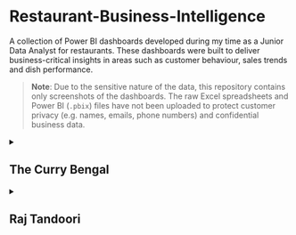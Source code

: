 # Restaurant-Business-Intelligence

A collection of Power BI dashboards developed during my time as a Junior Data Analyst for restaurants. These dashboards were built to deliver business-critical insights in areas such as customer behaviour, sales trends and dish performance.

> **Note**: Due to the sensitive nature of the data, this repository contains only screenshots of the dashboards. The raw Excel spreadsheets and Power BI (`.pbix`) files have not been uploaded to protect customer privacy (e.g. names, emails, phone numbers) and confidential business data.

<details>
  <summary><h2>The Curry Bengal</h2></summary>
  
  ## Customer Insights

  This dashboard provides an end-to-end analysis of customer engagement at The Curry Bengal, based on data from 16/06/2023 to 14/09/2024. It explores trends in customer acquisition, segmentation, consent types, order behaviour, and total spending.

  ### Visuals and Metrics

  - **New vs Returning Customers (Donut Chart)**: Highlights retention performance; a larger returning customer base suggests effective loyalty or satisfaction.
  - **Consent Type Breakdown (Bar Chart)**: Key for assessing the reach of marketing efforts and compliance with consent-based communication.
  - **Customers Grouped by Total Spending (Pie Chart)**: Segments customers into four spending brackets (High, Medium, Low, Reservations) to support targeted promotions.
  - **Number of Orders per Person vs Total Spent (Scatter Plot)**: Aids in identifying high-value customers and frequent visitors for potential loyalty programme prioritisation.
  - **Total Orders Per Day (Line Chart)**: Provides an operational view of restaurant activity and growth trends, helping to optimise staffing and kitchen workflow. Additionally, provides a forecast with a 95% confidence level in order trends.
  - **Top KPI Cards**:
      - Total Customers: 1,989
      - Total Orders: 4,472
      - Cumulative Revenue: £142,695.12
      - Average Order Value: £31.91
      - Average Time of Order: 17:55
   
  ### Insights and Conclusions
  
  - Strong base of returning customers (37%) suggests repeat satisfaction.
  - Majority of customers (over 85%) have opted in to marketing, providing scope for effective campaigning stratagies.
  - Peak activity seen in August–September, possibly influenced by promotions or seasonal trends such as school holidays.
  - Most revenue came from low and medium spenders suggests a potential to personalise offers for those groups.

  ## Restaurant Sales and Dishes

  This dashboard analyses sales performance down to individual dishes and categories, highlighting which items drive revenue and where discounts are most impactful. It supports data-driven menu curation and promotional strategies.

  ### Visuals and Metrics

  - **Category Dropdown Menu**: Enable stakeholders to explore performance by category.
  - **Best Selling Items (Bar Chart)**: Ranks dishes clearly by quantity sold - _Papadoms_ lead with 1,003 sales.
  - **Percentage of Total Sales by Category (Donut Chart)**: Reveals the most commercially important categories (e.g. _Vegetable Side Dishes_, _Rice and Sundries_, _Korma Dishes_).
  - **Total Sales Before vs After Discounts by Category (Clustered Column Chart)**: Helps identify which categories are discount-reliant and may be driving lower margins.
  - **Percentage of Total Sales by Item (Pie Chart)**: Offers a complete view of how individual items contribute to revenue - _Chicken Tikka Masala_ dominates at 8.68%.
  - **Highlight Cards**:
    - Total Sales Before Discounts: £18,149.05
    - Total Sales After Discounts: £17,592.72
    - Total Discount Value: £556.33
    - Average Discount per Item: £3.92

  ### Insights and Conclusions
  - _Papadoms_ are high-volume, low-discount items which elucidates that their price can be safely increased or they can be bundled with other orders.
  - Categories like _Vegetable Sides_ and _Rice_ account for large sales volumes confirming their central role in meal structures.
  - Discounts are used relatively moderately, so there is potential to test promotions in underperforming categories.
  - Dish-level insights guide stock management, price revisions, and promotional planning.
 
</details>

<details>
  <summary><h2>Raj Tandoori</h2></summary>
  
  ## Customer Insights

  This dashboard 

  ### Visuals and Metrics

  - 
   
  ### Insights and Conclusions

  - 

  ## Restaurant Sales and Dishes

  This dashboard 

  ### Visuals and Metrics

  - 

  ### Insights and Conclusions
  
  - 
 
</details>
